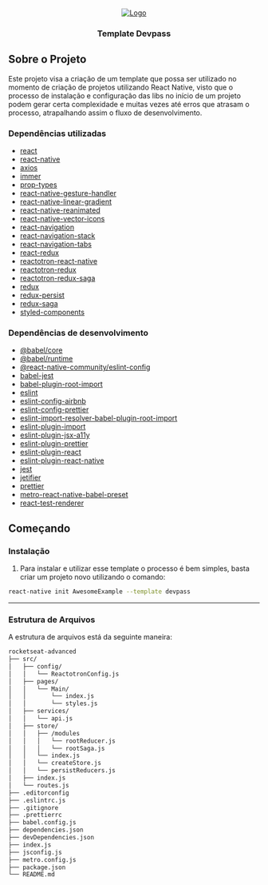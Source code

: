 <!-- PROJECT LOGO -->
<br />
<p align="center">
  <a href="#">
    <img src="https://s3-sa-east-1.amazonaws.com/rocketseat-cdn/rocketseat_logo_roxa.png" alt="Logo">
  </a>

  <h3 align="center">Template Devpass</h3>
</p>

## Sobre o Projeto

Este projeto visa a criação de um template que possa ser utilizado no momento de criação de projetos utilizando React Native, visto que o processo de instalação e configuração das libs no início de um projeto podem gerar certa complexidade e muitas vezes até erros que atrasam o processo, atrapalhando assim o fluxo de desenvolvimento.

### Dependências utilizadas

- [react]()
- [react-native]()
- [axios]()
- [immer]()
- [prop-types]()
- [react-native-gesture-handler]()
- [react-native-linear-gradient]()
- [react-native-reanimated]()
- [react-native-vector-icons]()
- [react-navigation]()
- [react-navigation-stack]()
- [react-navigation-tabs]()
- [react-redux]()
- [reactotron-react-native]()
- [reactotron-redux]()
- [reactotron-redux-saga]()
- [redux]()
- [redux-persist]()
- [redux-saga]()
- [styled-components]()

### Dependências de desenvolvimento

- [@babel/core]()
- [@babel/runtime]()
- [@react-native-community/eslint-config]()
- [babel-jest]()
- [babel-plugin-root-import]()
- [eslint]()
- [eslint-config-airbnb]()
- [eslint-config-prettier]()
- [eslint-import-resolver-babel-plugin-root-import]()
- [eslint-plugin-import]()
- [eslint-plugin-jsx-a11y]()
- [eslint-plugin-prettier]()
- [eslint-plugin-react]()
- [eslint-plugin-react-native]()
- [jest]()
- [jetifier]()
- [prettier]()
- [metro-react-native-babel-preset]()
- [react-test-renderer]()

<!-- GETTING STARTED -->

## Começando

### Instalação

1. Para instalar e utilizar esse template o processo é bem simples, basta criar um projeto novo utilizando o comando:

```sh
react-native init AwesomeExample --template devpass
```

---

### Estrutura de Arquivos

A estrutura de arquivos está da seguinte maneira:

```bash
rocketseat-advanced
├── src/
│   ├── config/
│   │   └── ReactotronConfig.js
│   ├── pages/
│   │   └── Main/
│   │       └── index.js
│   │       └── styles.js
│   ├── services/
│   │   └── api.js
│   ├── store/
│   │   ├── /modules
│   │   │   └── rootReducer.js
│   │   │   └── rootSaga.js
│   │   └── index.js
│   │   └── createStore.js
│   │   └── persistReducers.js
│   ├── index.js
│   └── routes.js
├── .editorconfig
├── .eslintrc.js
├── .gitignore
├── .prettierrc
├── babel.config.js
├── dependencies.json
├── devDependencies.json
├── index.js
├── jsconfig.js
├── metro.config.js
├── package.json
└── README.md
```

